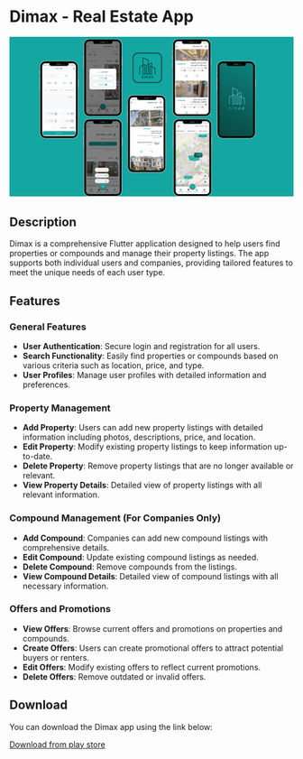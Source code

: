 # Dimax - Real Estate App

![Dimax](./dimax_app.png)

## Description

Dimax is a comprehensive Flutter application designed to help users find properties or compounds and manage their property listings. The app supports both individual users and companies, providing tailored features to meet the unique needs of each user type.

## Features

### General Features
- **User Authentication**: Secure login and registration for all users.
- **Search Functionality**: Easily find properties or compounds based on various criteria such as location, price, and type.
- **User Profiles**: Manage user profiles with detailed information and preferences.

### Property Management
- **Add Property**: Users can add new property listings with detailed information including photos, descriptions, price, and location.
- **Edit Property**: Modify existing property listings to keep information up-to-date.
- **Delete Property**: Remove property listings that are no longer available or relevant.
- **View Property Details**: Detailed view of property listings with all relevant information.

### Compound Management (For Companies Only)
- **Add Compound**: Companies can add new compound listings with comprehensive details.
- **Edit Compound**: Update existing compound listings as needed.
- **Delete Compound**: Remove compounds from the listings.
- **View Compound Details**: Detailed view of compound listings with all necessary information.

### Offers and Promotions
- **View Offers**: Browse current offers and promotions on properties and compounds.
- **Create Offers**: Users can create promotional offers to attract potential buyers or renters.
- **Edit Offers**: Modify existing offers to reflect current promotions.
- **Delete Offers**: Remove outdated or invalid offers.

## Download

You can download the Dimax app using the link below:

[Download from play store](https://play.google.com/store/apps/details?id=com.dimaxrealestate)
